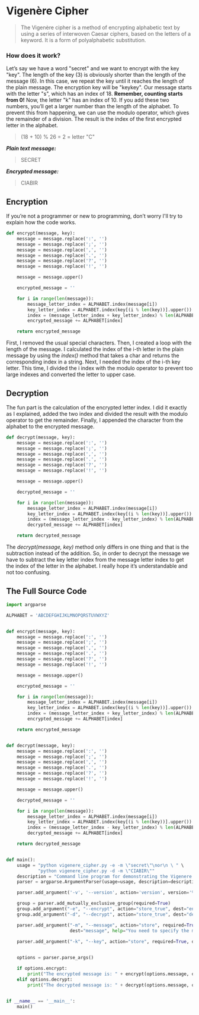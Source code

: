 # Vigenère Cipher

> The Vigenère cipher is a method of encrypting alphabetic text by using a series of interwoven Caesar ciphers, based on the letters of a keyword. It is a form of polyalphabetic substitution.

### How does it work?

Let’s say we have a word "secret" and we want to encrypt with the key "key". The length of the key (3) is obviously shorter than the length of the message (6). In this case, we repeat the key until it reaches the length of the plain message. The encryption key will be "keykey". Our message starts with the letter "s", which has an index of 18. __Remember, counting starts from 0!__ Now, the letter "k" has an index of 10. If you add these two numbers, you’ll get a larger number than the length of the alphabet. To prevent this from happening, we can use the modulo operator, which gives the remainder of a division. The result is the index of the first encrypted letter in the alphabet.

> (18 + 10) % 26 = 2 = letter "C"

***Plain text message:***

> SECRET

***Encrypted message:***

> CIABIR

## Encryption

If you’re not a programmer or new to programming, don’t worry I'll try to explain how the code works.

```python
def encrypt(message, key):
    message = message.replace(':', '')
    message = message.replace(';', '')
    message = message.replace(',', '')
    message = message.replace('.', '')
    message = message.replace('?', '')
    message = message.replace('!', '')

    message = message.upper()

    encrypted_message = ''

    for i in range(len(message)):
        message_letter_index = ALPHABET.index(message[i])
        key_letter_index = ALPHABET.index(key[(i % len(key))].upper())
        index = (message_letter_index + key_letter_index) % len(ALPHABET)
        encrypted_message += ALPHABET[index]

    return encrypted_message
```

First, I removed the usual special characters. Then, I created a loop with the length of the message. I calculated the index of the i-th letter in the plain message by using the *index()* method that takes a char and returns the corresponding index in a string. Next, I needed the index of the i-th key letter. This time, I divided the i index with the modulo operator to prevent too large indexes and converted the letter to upper case.

## Decryption

The fun part is the calculation of the encrypted letter index. I did it exactly as I explained, added the two index and divided the result with the modulo operator to get the remainder. Finally, I appended the character from the alphabet to the encrypted message.

```python
def decrypt(message, key):
    message = message.replace(':', '')
    message = message.replace(';', '')
    message = message.replace(',', '')
    message = message.replace('.', '')
    message = message.replace('?', '')
    message = message.replace('!', '')

    message = message.upper()

    decrypted_message = ''

    for i in range(len(message)):
        message_letter_index = ALPHABET.index(message[i])
        key_letter_index = ALPHABET.index(key[(i % len(key))].upper())
        index = (message_letter_index - key_letter_index) % len(ALPHABET)
        decrypted_message += ALPHABET[index]

    return decrypted_message
```

The *decrypt(message, key)* method only differs in one thing and that is the subtraction instead of the addition. So, in order to decrypt the message we have to subtract the key letter index from the message letter index to get the index of the letter in the alphabet. I really hope it’s understandable and not too confusing.

## The Full Source Code

```python
import argparse

ALPHABET = 'ABCDEFGHIJKLMNOPQRSTUVWXYZ'


def encrypt(message, key):
    message = message.replace(':', '')
    message = message.replace(';', '')
    message = message.replace(',', '')
    message = message.replace('.', '')
    message = message.replace('?', '')
    message = message.replace('!', '')

    message = message.upper()

    encrypted_message = ''

    for i in range(len(message)):
        message_letter_index = ALPHABET.index(message[i])
        key_letter_index = ALPHABET.index(key[(i % len(key))].upper())
        index = (message_letter_index + key_letter_index) % len(ALPHABET)
        encrypted_message += ALPHABET[index]

    return encrypted_message


def decrypt(message, key):
    message = message.replace(':', '')
    message = message.replace(';', '')
    message = message.replace(',', '')
    message = message.replace('.', '')
    message = message.replace('?', '')
    message = message.replace('!', '')

    message = message.upper()

    decrypted_message = ''

    for i in range(len(message)):
        message_letter_index = ALPHABET.index(message[i])
        key_letter_index = ALPHABET.index(key[(i % len(key))].upper())
        index = (message_letter_index - key_letter_index) % len(ALPHABET)
        decrypted_message += ALPHABET[index]

    return decrypted_message


def main():
    usage = "python vigenere_cipher.py -e -m \"secret\"\nor\n \ " \
            "python vigenere_cipher.py -d -m \"CIABIR\""
    description = "Command line program for demonstrating the Vigenere cipher."
    parser = argparse.ArgumentParser(usage=usage, description=description)

    parser.add_argument('-v', '--version', action='version', version='%(prog)s 1.0')

    group = parser.add_mutually_exclusive_group(required=True)
    group.add_argument("-e", "--encrypt", action="store_true", dest="encrypt", help="Encrypts the plain text message.")
    group.add_argument("-d", "--decrypt", action="store_true", dest="decrypt", help="Decrypts the encrypted message.")

    parser.add_argument("-m", "--message", action="store", required=True,
                        dest="message", help="You need to specify the message. Like this: -m \"secret\"")

    parser.add_argument("-k", "--key", action="store", required=True, dest="key", help="You need to specify the key "
                                                                                       "as a positive number.")

    options = parser.parse_args()

    if options.encrypt:
        print("The encrypted message is: " + encrypt(options.message, options.key))
    elif options.decrypt:
        print("The decrypted message is: " + decrypt(options.message, options.key))


if __name__ == '__main__':
    main()
```
